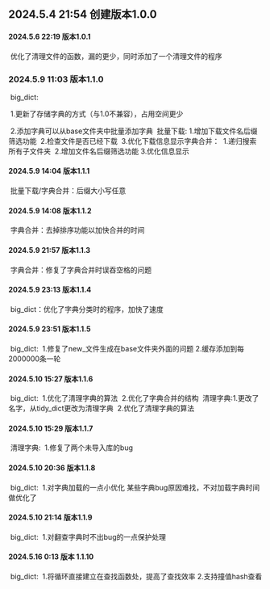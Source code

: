 ## 2024.5.4 21:54 创建版本1.0.0

#### 2024.5.6 22:19 版本1.0.1 

​	优化了清理文件的函数，漏的更少，同时添加了一个清理文件的程序

### 2024.5.9 11:03 版本1.1.0 

​    big_dict:

​        1.更新了存储字典的方式（与1.0不兼容），占用空间更少 

​        2.添加字典可以从base文件夹中批量添加字典
​    批量下载:
​        1.增加下载文件名后缀筛选功能
​        2.检查文件是否已经下载
​        3.优化下载信息显示
​    字典合并：
​        1.递归搜索所有子文件夹
​        2.增加文件名后缀筛选功能
​        3.优化信息显示

#### 2024.5.9 14:04 版本1.1.1 

​    批量下载/字典合并：后缀大小写任意

#### 2024.5.9 14:08 版本1.1.2

​    字典合并：去掉排序功能以加快合并的时间

#### 2024.5.9 21:57 版本1.1.3

​    字典合并：修复了字典合并时误吞空格的问题

#### 2024.5.9 23:13 版本1.1.4

​    big_dict：优化了字典分类时的程序，加快了速度

#### 2024.5.9 23:51 版本1.1.5

​    big_dict:
​        1.修复了new_文件生成在base文件夹外面的问题
​        2.缓存添加到每2000000条一轮

#### 2024.5.10 15:27 版本1.1.6

​    big_dict:
​        1.优化了清理字典的算法
​        2.优化了字典合并的结构
​    清理字典:
​        1.更改了名字，从tidy_dict更改为清理字典
​        2.优化了清理字典的算法

#### 2024.5.10 15:29 版本1.1.7

​    清理字典:
​        1.修复了两个未导入库的bug

#### 2024.5.10 20:36 版本1.1.8

​    big_dict:
​        1.对字典加载的一点小优化
​        某些字典bug原因难找，不对加载字典时间做优化了 

#### 2024.5.10 21:14 版本1.1.9

​    big_dict:
​        1.对翻查字典时不出bug的一点保护处理

#### 2024.5.16 0:13 版本 1.1.10

​    big_dict:
​        1.将循环直接建立在查找函数处，提高了查找效率
​        2.支持撞值hash查看